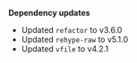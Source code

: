 **Dependency updates**

- Updated `refactor` to v3.6.0
- Updated `rehype-raw` to v5.1.0
- Updated `vfile` to v4.2.1
